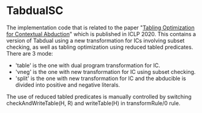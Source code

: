 # TabdualSC
The implementation code that is related to the paper "[Tabling Optimization for Contextual Abduction](https://cgi.cse.unsw.edu.au/~eptcs/paper.cgi?ICLP2020.20)" which is published in ICLP 2020. This contains a version of Tabdual using a new transformation for ICs involving subset checking, as well as tabling optimization using reduced tabled predicates.
There are 3 mode:
  - 'table' is the one with dual program transformation for IC.
  - 'vneg' is the one with new transformation for IC using subset checking.
  - 'split' is the one with new transformation for IC and the abducible is divided into positive and negative literals.

The use of reduced tabled predicates is manually controlled by switching checkAndWriteTable(H, R) and writeTable(H) in transformRule/0 rule.
